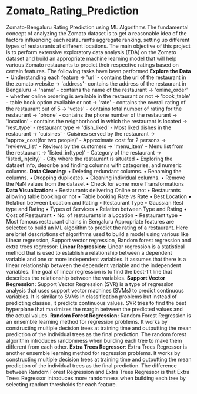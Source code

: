 # Zomato_Rating_Prediction
Zomato-Bengaluru Rating Prediction using ML Algorithms 
The fundamental concept of analyzing the Zomato dataset is to get a reasonable idea of the factors influencing each restaurant’s aggregate ranking, setting up different types of restaurants at different locations. The main objective of this project is to perform extensive exploratory data analysis (EDA) on the Zomato dataset and build an appropriate machine learning model that will help various Zomato restaurants to predict their respective ratings based on certain features.
The following tasks have been performed
**Explore the Data**
•	Understanding each feature
→	'url' - contains the url of the restaurant in the zomato website
→	'address'- contains the address of the restaurant in Bengaluru
→	'name' - contains the name of the restaurant
→	'online_order' - whether online ordering is available in the restaurant or not
→	'book_table' - table book option available or not
→	'rate' - contains the overall rating of the restaurant out of 5
→	'votes' - contains total number of rating for the restaurant
→	'phone' - contains the phone number of the restaurant
→	'location' - contains the neighborhood in which the restaurant is located
→	'rest_type' - restaurant type
→	'dish_liked' - Most liked dishes in the restaurant
→	'cuisines' - Cuisines served by the restaurant
→	'approx_cost(for two people)' - Approximate cost for 2 persons
→	'reviews_list' - Reviews by the customers
→	'menu_item' - Menu list from the restaurant
→	'listed_in(type)' - Category of the restaurant
→	'listed_in(city)' - City where the restaurant is situated
•	Exploring the dataset info, describe and finding columns with categories, and numeric columns.
**Data Cleaning:**
•	Deleting redundant columns.
•	Renaming the columns.
•	Dropping duplicates.
•	Cleaning individual columns.
•	Remove the NaN values from the dataset
•	Check for some more Transformations
**Data Visualization:**
•	Restaurants delivering Online or not
•	Restaurants allowing table booking or not
•	Table booking Rate vs Rate
•	Best Location
•	Relation between Location and Rating
•	Restaurant Type
•	Gaussian Rest type and Rating
•	Types of Services
•	Relation between Type and Rating
•	Cost of Restaurant
•	No. of restaurants in a Location
•	Restaurant type
•	Most famous restaurant chains in Bengaluru
Appropriate features are selected to build an ML algorithm to predict the rating of a restaurant. 
Here are brief descriptions of algorithms used to build a model using various like Linear regression, Support vector regression, Random forest regression and extra trees regressor:
**Linear Regression:** Linear regression is a statistical method that is used to establish a relationship between a dependent variable and one or more independent variables. It assumes that there is a linear relationship between the dependent variable and the independent variables. The goal of linear regression is to find the best-fit line that describes the relationship between the variables.
**Support Vector Regression:** Support Vector Regression (SVR) is a type of regression analysis that uses support vector machines (SVMs) to predict continuous variables. It is similar to SVMs in classification problems but instead of predicting classes, it predicts continuous values. SVR tries to find the best hyperplane that maximizes the margin between the predicted values and the actual values.
**Random Forest Regression:** Random Forest Regression is an ensemble learning method for regression problems. It works by constructing multiple decision trees at training time and outputting the mean prediction of the individual trees as the final prediction. The random forest algorithm introduces randomness when building each tree to make them different from each other.
**Extra Trees Regressor**: Extra Trees Regressor is another ensemble learning method for regression problems. It works by constructing multiple decision trees at training time and outputting the mean prediction of the individual trees as the final prediction. The difference between Random Forest Regression and Extra Trees Regressor is that Extra Trees Regressor introduces more randomness when building each tree by selecting random thresholds for each feature.
